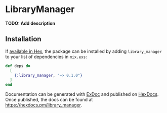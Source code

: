 # LibraryManager

**TODO: Add description**

## Installation

If [available in Hex](https://hex.pm/docs/publish), the package can be installed
by adding `library_manager` to your list of dependencies in `mix.exs`:

```elixir
def deps do
  [
    {:library_manager, "~> 0.1.0"}
  ]
end
```

Documentation can be generated with [ExDoc](https://github.com/elixir-lang/ex_doc)
and published on [HexDocs](https://hexdocs.pm). Once published, the docs can
be found at <https://hexdocs.pm/library_manager>.

